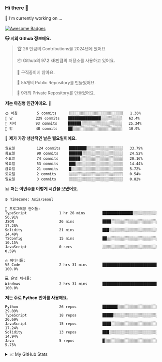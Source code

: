 ### Hi there 👋 
🔭 I’m currently working on ... </br></br>
[![Awesome Badges](https://img.shields.io/badge/Introduce-EN-green.svg)](https://github.com/tlatkdgus1/tlatkdgus1/blob/main/README.md.en)

<!--START_SECTION:waka-->
**🐱 저의 Github 정보에요.** 

> 🏆 26 만큼의 Contributions을 2024년에 했어요
 > 
> 📦 Github의 97.2 kB만큼의 저장소를 사용하고 있어요. 
 > 
> 🚫 구직중이지 않아요.
 > 
> 📜 55개의 Public Repository를 만들었어요. 
 > 
> 🔑 9개의 Private Repository를 만들었어요.  

**저는 아침형 인간이에요. 🐤** 

```text
🌞 아침         5 commits      ░░░░░░░░░░░░░░░░░░░░░░░░░   1.36% 
🌆 낮　         229 commits    ███████████████░░░░░░░░░░   62.4% 
🌃 저녁         93 commits     ██████░░░░░░░░░░░░░░░░░░░   25.34% 
🌙 밤　         40 commits     ██░░░░░░░░░░░░░░░░░░░░░░░   10.9%

```
📅 **제가 가장 생산적인 날은 월요일이에요.** 

```text
월요일          124 commits    ████████░░░░░░░░░░░░░░░░░   33.79% 
화요일          90 commits     ██████░░░░░░░░░░░░░░░░░░░   24.52% 
수요일          74 commits     █████░░░░░░░░░░░░░░░░░░░░   20.16% 
목요일          53 commits     ███░░░░░░░░░░░░░░░░░░░░░░   14.44% 
금요일          21 commits     █░░░░░░░░░░░░░░░░░░░░░░░░   5.72% 
토요일          2 commits      ░░░░░░░░░░░░░░░░░░░░░░░░░   0.54% 
일요일          3 commits      ░░░░░░░░░░░░░░░░░░░░░░░░░   0.82%

```


📊 **저는 이번주를 이렇게 시간을 보냈어요.** 

```text
⌚︎ Timezone: Asia/Seoul

💬 프로그래밍 언어들: 
TypeScript               1 hr 26 mins        ██████████████░░░░░░░░░░░   56.91% 
JSON                     26 mins             ████░░░░░░░░░░░░░░░░░░░░░   17.28% 
Solidity                 21 mins             ███░░░░░░░░░░░░░░░░░░░░░░   14.49% 
TSConfig                 15 mins             ██░░░░░░░░░░░░░░░░░░░░░░░   10.15% 
JavaScript               0 secs              ░░░░░░░░░░░░░░░░░░░░░░░░░   0.59%

🔥 에디터들: 
VS Code                  2 hrs 31 mins       █████████████████████████   100.0%

💻 운영 체제들: 
Windows                  2 hrs 31 mins       █████████████████████████   100.0%

```

**저는 주로 Python 언어를 사용해요.** 

```text
Python                   26 repos            ███████░░░░░░░░░░░░░░░░░░   29.89% 
TypeScript               18 repos            █████░░░░░░░░░░░░░░░░░░░░   20.69% 
JavaScript               15 repos            ████░░░░░░░░░░░░░░░░░░░░░   17.24% 
Solidity                 13 repos            ███░░░░░░░░░░░░░░░░░░░░░░   14.94% 
Java                     5 repos             █░░░░░░░░░░░░░░░░░░░░░░░░   5.75%

```



<!--END_SECTION:waka-->

<details>
<summary>📈 My GitHub Stats</summary>
<p align="center"> <img src="https://github-readme-stats.vercel.app/api?username=tlatkdgus1&show_icons=true" alt="tlatkdgus1" />
</details>
